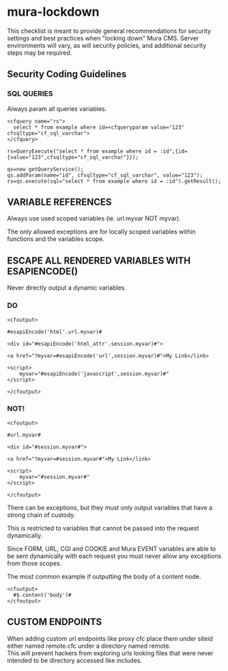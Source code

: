 # mura-lockdown

This checklist is meant to provide general recommendations for security settings and best practices when "locking down" Mura CMS.
Server environments will vary, as will security policies, and additional security steps may be required. 


## Security Coding Guidelines

### SQL QUERIES

Always param all queries variables.

```
<cfquery name="rs">
  select * from example where id=<cfqueryparam value="123" cfsqltype="cf_sql_varchar">
</cfquery>
```

```
rs=QueryExecute("select * from example where id = :id",{id={value="123",cfsqltype="cf_sql_varchar"}});
```

```
qs=new getQueryService();
qs.addParam(name="id", cfsqltype="cf_sql_varchar", value="123");
rs=qs.execute(sql="select * from example where id = :id").getResult();
```

## VARIABLE REFERENCES

Always use used scoped variables (ie. url.myvar NOT myvar).

The only allowed exceptions are for locally scoped variables within functions and the variables scope.

## ESCAPE ALL RENDERED VARIABLES WITH ESAPIENCODE()

Never directly output a dynamic variables. 

### DO

```
<cfoutput>

#esapiEncode('html'.url.myvar)#

<div id="#esapiEncode('html_attr'.session.myvar)#">

<a href="?myvar=#esapiEncode('url',session.myvar)#">My Link</link>

<script>
    myvar="#esapiEncode('javascript',session.myvar)#"
</script>

</cfoutput>
```

### NOT!

```
<cfoutput>

#url.myvar#

<div id="#session.myvar#">

<a href="?myvar=#session.myvar#">My Link</link>

<script>
    myvar="#session.myvar#"
</script>

</cfoutput>
```

There can be exceptions, but they must only output variables that have a strong chain of custody.

This is restricted to variables that cannot be passed into the request dynamically. 
 
Since FORM, URL, CGI and COOKIE and Mura EVENT variables are able to be sent dynamically with each request you must never allow any exceptions from those scopes.

The most common example if outputting the body of a content node.

```
<cfoutput>
  #$.content('body')#
</cfoutput>
```

## CUSTOM ENDPOINTS

When adding custom url endpoints like proxy cfc place them under siteid either named remote.cfc under a directory named remote.  
This will prevent hackers from exploring urls looking files that were never intended to be directory accessed like includes.
